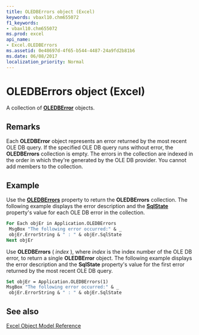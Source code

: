 ```yaml
---
title: OLEDBErrors object (Excel)
keywords: vbaxl10.chm655072
f1_keywords:
- vbaxl10.chm655072
ms.prod: excel
api_name:
- Excel.OLEDBErrors
ms.assetid: 0e48697d-4f65-b544-4487-24a9fd2b81b6
ms.date: 06/08/2017
localization_priority: Normal
---
```



# OLEDBErrors object (Excel)

A collection of  **[OLEDBError](Excel.OLEDBError.md)** objects.


## Remarks

 Each **OLEDBError** object represents an error returned by the most recent OLE DB query. If the specified OLE DB query runs without error, the **OLEDBErrors** collection is empty. The errors in the collection are indexed in the order in which they're generated by the OLE DB provider. You cannot add members to the collection.


## Example

Use the  **[OLEDBErrors](Excel.Application.OLEDBErrors.md)** property to return the **OLEDBErrors** collection. The following example displays the error description and the **[SqlState](Excel.OLEDBError.SqlState.md)** property's value for each OLE DB error in the collection.


```vb
For Each objEr in Application.OLEDBErrors 
 MsgBox "The following error occurred:" & _ 
 objEr.ErrorString & " : " & objEr.SqlState 
Next objEr
```

Use  **OLEDBErrors** ( _index_ ), where _index_ is the index number of the OLE DB error, to return a single **OLEDBError** object. The following example displays the error description and the **SqlState** property's value for the first error returned by the most recent OLE DB query.




```vb
Set objEr = Application.OLEDBErrors(1) 
MsgBox "The following error occurred:" & _ 
 objEr.ErrorString & " : " & objEr.SqlState
```


## See also



[Excel Object Model Reference](overview/Excel/object-model.md)

